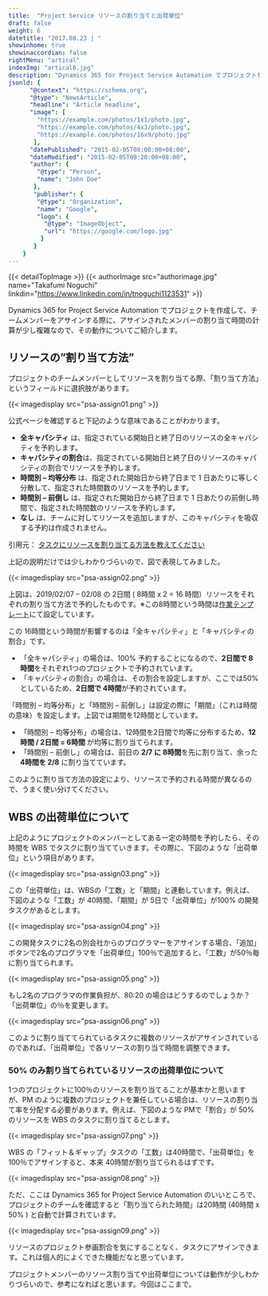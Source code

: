 ```yaml
---
title:  "Project Service リソースの割り当てと出荷単位"
draft: false
weight: 6
datetitle: "2017.08.23 | "
showinhome: true
showinaccordian: false
rightMenu: "artical"
indexImg: "artical6.jpg"
description: "Dynamics 365 for Project Service Automation でプロジェクトを作成して、チームメンバーをアサインする際に、アサインされたメンバーの割り当て時間の計算が少し複雑なので、その動作についてご紹介します。"
jsonld: {
      "@context": "https://schema.org",
      "@type": "NewsArticle",
      "headline": "Article headline",
      "image": [
        "https://example.com/photos/1x1/photo.jpg",
        "https://example.com/photos/4x3/photo.jpg",
        "https://example.com/photos/16x9/photo.jpg"
       ],
      "datePublished": "2015-02-05T08:00:00+08:00",
      "dateModified": "2015-02-05T09:20:00+08:00",
      "author": {
        "@type": "Person",
        "name": "John Doe"
       },
       "publisher": {
        "@type": "Organization",
        "name": "Google",
        "logo": {
          "@type": "ImageObject",
          "url": "https://google.com/logo.jpg"
         }
       }
    }
---
```

{{< detailTopImage >}}
{{< authorImage src="authorimage.jpg" name="Takafumi Noguchi" linkdin="https://www.linkedin.com/in/tnoguchi1123531" >}}
<!-- Intro  -->
Dynamics 365 for Project Service Automation でプロジェクトを作成して、チームメンバーをアサインする際に、アサインされたメンバーの割り当て時間の計算が少し複雑なので、その動作についてご紹介します。

## リソースの”割り当て方法”
プロジェクトのチームメンバーとしてリソースを割り当てる際、「割り当て方法」というフィールドに選択肢があります。
<!-- Image= psa-assign01.png -->
{{< imagedisplay src="psa-assign01.png" >}}

公式ページを確認すると下記のような意味であることがわかります。

<!-- Quate box -->
* **全キャパシティ** は、指定されている開始日と終了日のリソースの全キャパシティを予約します。
* **キャパシティの割合**は、指定されている開始日と終了日のリソースのキャパシティの割合でリソースを予約します。
* **時間別 – 均等分布** は、指定された開始日から終了日まで 1 日あたりに等しく分散して、指定された時間数のリソースを予約します。
* **時間別 – 前倒し** は、指定された開始日から終了日まで 1 日あたりの前倒し時間で、指定された時間数のリソースを予約します。
* **なし** は、チームに対してリソースを追加しますが、このキャパシティを吸収する予約は作成されません。


引用元： [タスクにリソースを割り当てる方法を教えてください](https://docs.microsoft.com/ja-jp/dynamics365/project-operations/psa/FAQ-assign-resources-to-tasks)

上記の説明だけでは少しわかりづらいので、図で表現してみました。
<!-- Image= psa-assign02.png -->
{{< imagedisplay src="psa-assign02.png" >}}

上図は、2019/02/07 – 02/08 の 2日間 ( 8時間 x 2 = 16 時間）リソースをそれぞれの割り当て方法で予約したものです。※この8時間という時間は[作業テンプレート]()にて設定しています。

この 16時間という時間が影響するのは「全キャパシティ」と「キャパシティの割合」です。
  * 「全キャパシティ」の場合は、100% 予約することになるので、**2日間で 8時間**をそれぞれ1つのプロジェクトで予約されています。
  * 「キャパシティの割合」の場合は、その割合を設定しますが、ここでは50%としているため、**2日間で 4時間**が予約されています。

「時間別 – 均等分布」と「時間別 – 前倒し」は設定の際に「期間」（これは時間の意味）を設定します。上図では期間を12時間としています。
  * 「時間別 – 均等分布」の場合は、12時間を2日間で均等に分布するため、**12時間 / 2日間 = 6時間** が均等に割り当てられます。
  * 「時間別 – 前倒し」の場合は、前日の **2/7 に 8時間**を先に割り当て、余った **4時間を 2/8** に割り当てています。

このように割り当て方法の設定により、リソースで予約される時間が異なるので、うまく使い分けてください。

## WBS の出荷単位について
上記のようにプロジェクトのメンバーとしてある一定の時間を予約したら、その時間を WBS でタスクに割り当てていきます。その際に、下図のような「出荷単位」という項目があります。
<!-- Image= psa-assign03.png -->
{{< imagedisplay src="psa-assign03.png" >}}

この「出荷単位」は、WBSの「工数」と「期間」と連動しています。例えば、下図のような「工数」が 40時間、「期間」が 5日で「出荷単位」が100% の開発タスクがあるとします。
<!-- Image= psa-assign04.png -->
{{< imagedisplay src="psa-assign04.png" >}}

この開発タスクに2名の別会社からのプログラマーをアサインする場合、「追加」ボタンで2名のプログラマを「出荷単位」100％で追加すると、「工数」が50％毎に割り当てられます。
<!-- Image= psa-assign05.png -->
{{< imagedisplay src="psa-assign05.png" >}}

もし2名のプログラマの作業負担が、80:20 の場合はどうするのでしょうか？「出荷単位」の％を変更します。
<!-- Image= psa-assign06.png -->
{{< imagedisplay src="psa-assign06.png" >}}

このように割り当ててられているタスクに複数のリソースがアサインされているのであれば、「出荷単位」で各リソースの割り当て時間を調整できます。

### 50% のみ割り当てられているリソースの出荷単位について
1つのプロジェクトに100％のリソースを割り当てることが基本かと思いますが、PM のように複数のプロジェクトを兼任している場合は、リソースの割り当て率を分配する必要があります。例えば、下図のような PMで「割合」が 50% のリソースを WBS のタスクに割り当てるとします。
<!-- Image= psa-assign07.png -->
{{< imagedisplay src="psa-assign07.png" >}}

WBS の「フィット＆ギャップ」タスクの「工数」は40時間で、「出荷単位」を100％でアサインすると、本来 40時間が割り当てられるはずです。
<!-- Image= psa-assign08.png -->
{{< imagedisplay src="psa-assign08.png" >}}

ただ、ここは Dynamics 365 for Project Service Automation のいいところで、プロジェクトのチームを確認すると「割り当てられた時間」は20時間 (40時間 x 50% ) と自動で計算されています。
<!-- Image= psa-assign09.png -->
{{< imagedisplay src="psa-assign09.png" >}}

リソースのプロジェクト参画割合を気にすることなく、タスクにアサインできます。これは個人的によくできた機能だなと思っています。

プロジェクトメンバーのリソース割り当てや出荷単位については動作が少しわかりづらいので、参考になればと思います。今回はここまで。    
&nbsp;